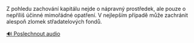 
Z pohledu zachování kapitálu nejde o nápravný prostředek, ale pouze o nepříliš účinné mimořádné opatření. V nejlepším případě může zachránit alespoň zlomek střadatelových fondů.

[🔊 Poslechnout audio](/data/7-paragraphs/audio/chapter_100/para_006-Z-pohledu-zachovn-kapitlu-nejde-o-npravn-pros.mp3)
